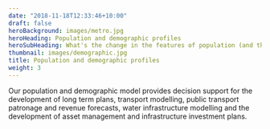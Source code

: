 ```yaml
---
date: "2018-11-18T12:33:46+10:00"
draft: false
heroBackground: images/metro.jpg
heroHeading: Population and demographic profiles
heroSubHeading: What's the change in the features of population (and their demand) in the next 10, 20, 30 years?
thumbnail: images/demographic.jpg
title: Population and demographic profiles
weight: 3
---
```


Our population and demographic model provides decision support for the development of long term plans, transport modelling, public transport patronage and revenue forecasts, water infrastructure modelling and the development of asset management and infrastructure investment plans.